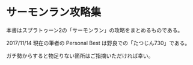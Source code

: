 # サーモンラン攻略集

本書はスプラトゥーン2の「サーモンラン」の攻略をまとめるものである。

2017/11/14 現在の筆者の Personal Best は野良での「たつじん730」である。

ガチ勢からすると物足りない箇所はご指摘いただければ幸い。

